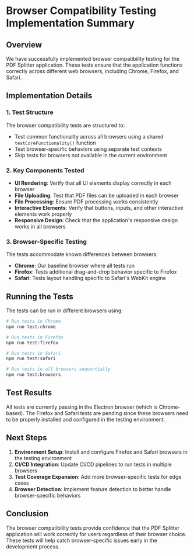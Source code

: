 # Browser Compatibility Testing Implementation Summary

## Overview

We have successfully implemented browser compatibility testing for the PDF Splitter application. These tests ensure that the application functions correctly across different web browsers, including Chrome, Firefox, and Safari.

## Implementation Details

### 1. Test Structure

The browser compatibility tests are structured to:

- Test common functionality across all browsers using a shared `testCoreFunctionality()` function
- Test browser-specific behaviors using separate test contexts
- Skip tests for browsers not available in the current environment

### 2. Key Components Tested

- **UI Rendering**: Verify that all UI elements display correctly in each browser
- **File Uploading**: Test that PDF files can be uploaded in each browser
- **File Processing**: Ensure PDF processing works consistently
- **Interactive Elements**: Verify that buttons, inputs, and other interactive elements work properly
- **Responsive Design**: Check that the application's responsive design works in all browsers

### 3. Browser-Specific Testing

The tests accommodate known differences between browsers:

- **Chrome**: Our baseline browser where all tests run
- **Firefox**: Tests additional drag-and-drop behavior specific to Firefox
- **Safari**: Tests layout handling specific to Safari's WebKit engine

## Running the Tests

The tests can be run in different browsers using:

```bash
# Run tests in Chrome
npm run test:chrome

# Run tests in Firefox
npm run test:firefox

# Run tests in Safari
npm run test:safari

# Run tests in all browsers sequentially
npm run test:browsers
```

## Test Results

All tests are currently passing in the Electron browser (which is Chrome-based). The Firefox and Safari tests are pending since these browsers need to be properly installed and configured in the testing environment.

## Next Steps

1. **Environment Setup**: Install and configure Firefox and Safari browsers in the testing environment
2. **CI/CD Integration**: Update CI/CD pipelines to run tests in multiple browsers
3. **Test Coverage Expansion**: Add more browser-specific tests for edge cases
4. **Browser Detection**: Implement feature detection to better handle browser-specific behaviors

## Conclusion

The browser compatibility tests provide confidence that the PDF Splitter application will work correctly for users regardless of their browser choice. These tests will help catch browser-specific issues early in the development process.
